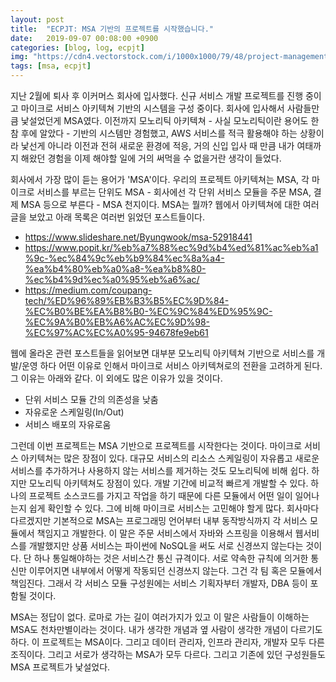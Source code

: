 ```yaml
---
layout: post
title:  "ECPJT: MSA 기반의 프로젝트를 시작했습니다."
date:   2019-09-07 00:08:00 +0900
categories: [blog, log, ecpjt]
img: "https://cdn4.vectorstock.com/i/1000x1000/79/48/project-management-icon-flat-design-vector-14247948.jpg"
tags: [msa, ecpjt]
---
```


지난 2월에 퇴사 후 이커머스 회사에 입사했다. 신규 서비스 개발 프로젝트를 진행 중이고 마이크로 서비스 아키텍쳐 기반의 시스템을 구성 중이다. 회사에 입사해서 사람들만큼 낯설었던게 MSA였다. 이전까지 모노리틱 아키텍쳐 - 사실 모노리틱이란 용어도 한참 후에 알았다 - 기반의 시스템만 경험했고, AWS 서비스를 적극 활용해야 하는 상황이라 낯선게 아니라 이전과 전혀 새로운 환경에 적응, 거의 신입 입사 때 만큼 내가 여태까지 해왔던 경험을 이제 해야할 일에 거의 써먹을 수 없을거란 생각이 들었다.

회사에서 가장 많이 듣는 용어가 'MSA'이다. 우리의 프로젝트 아키텍쳐는 MSA, 각 마이크로 서비스를 부르는 단위도 MSA - 회사에선 각 단위 서비스 모듈을 주문 MSA, 결제 MSA 등으로 부른다 - MSA 천지이다. MSA는 뭘까? 웹에서 아키텍쳐에 대한 여러 글을 보았고 아래 목록은 여러번 읽었던 포스트들이다.

* https://www.slideshare.net/Byungwook/msa-52918441
* https://www.popit.kr/%eb%a7%88%ec%9d%b4%ed%81%ac%eb%a1%9c-%ec%84%9c%eb%b9%84%ec%8a%a4-%ea%b4%80%eb%a0%a8-%ea%b8%80-%ec%b4%9d%ec%a0%95%eb%a6%ac/
* https://medium.com/coupang-tech/%ED%96%89%EB%B3%B5%EC%9D%84-%EC%B0%BE%EA%B8%B0-%EC%9C%84%ED%95%9C-%EC%9A%B0%EB%A6%AC%EC%9D%98-%EC%97%AC%EC%A0%95-94678fe9eb61

웹에 올라온 관련 포스트들을 읽어보면 대부분 모노리틱 아키텍쳐 기반으로 서비스를 개발/운영 하다 어떤 이유로 인해서 마이크로 서비스 아키텍쳐로의 전환을 고려하게 된다. 그 이유는 아래와 같다. 이 외에도 많은 이유가 있을 것이다.

* 단위 서비스 모듈 간의 의존성을 낮춤
* 자유로운 스케일링(In/Out)
* 서비스 배포의 자유로움

그런데 이번 프로젝트는 MSA 기반으로 프로젝트를 시작한다는 것이다. 마이크로 서비스 아키텍쳐는 많은 장점이 있다. 대규모 서비스의 리소스 스케일링이 자유롭고 새로운 서비스를 추가하거나 사용하지 않는 서비스를 제거하는 것도 모노리틱에 비해 쉽다. 하지만 모노리틱 아키텍쳐도 장점이 있다. 개발 기간에 비교적 빠르게 개발할 수 있다. 하나의 프로젝트 소스코드를 가지고 작업을 하기 때문에 다른 모듈에서 어떤 일이 일어나는지 쉽게 확인할 수 있다. 그에 비해 마이크로 서비스는 고민해야 할게 많다. 회사마다 다르겠지만 기본적으로 MSA는 프로그래밍 언어부터 내부 동작방식까지 각 서비스 모듈에서 책임지고 개발한다. 이 말은 주문 서비스에서 자바와 스프링을 이용해서 웹서비스를 개발했지만 상품 서비스는 파이썬에 NoSQL을 써도 서로 신경쓰지 않는다는 것이다. 단 하나 통일해야하는 것은 서비스간 통신 규격이다. 서로 약속한 규칙에 의거한 통신만 이루어지면 내부에서 어떻게 작동되던 신경쓰지 않는다. 그건 각 팀 혹은 모듈에서 책임진다. 그래서 각 서비스 모듈 구성원에는 서비스 기획자부터 개발자, DBA 등이 포함될 것이다.

MSA는 정답이 없다. 로마로 가는 길이 여러가지가 있고 이 말은 사람들이 이해하는 MSA도 천차만별이라는 것이다. 내가 생각한 개념과 옆 사람이 생각한 개념이 다르기도 하다. 이 프로젝트는 MSA이다. 그리고 데이터 관리자, 인프라 관리자, 개발자 모두 다른 조직이다. 그리고 서로가 생각하는 MSA가 모두 다르다. 그리고 기존에 있던 구성원들도 MSA 프로젝트가 낯설었다.
